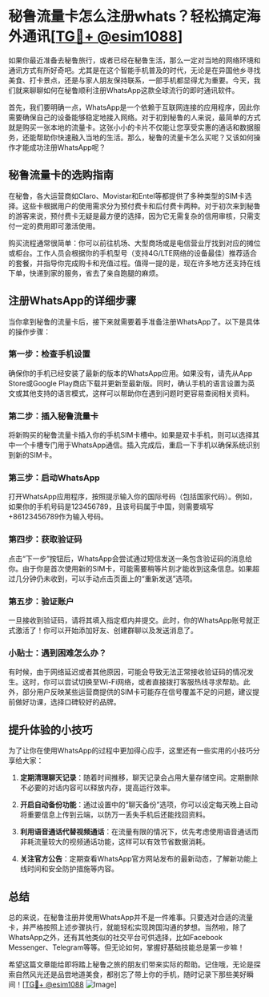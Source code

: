 # 秘鲁流量卡怎么注册whats？轻松搞定海外通讯[[TG💪+ @esim1088](https://t.me/s/esim1088)]

如果你最近准备去秘鲁旅行，或者已经在秘鲁生活，那么一定对当地的网络环境和通讯方式有所好奇吧。尤其是在这个智能手机普及的时代，无论是在异国他乡寻找美食、打卡景点，还是与家人朋友保持联系，一部手机都显得尤为重要。今天，我们就来聊聊如何在秘鲁顺利注册WhatsApp这款全球流行的即时通讯软件。

首先，我们要明确一点，WhatsApp是一个依赖于互联网连接的应用程序，因此你需要确保自己的设备能够稳定地接入网络。对于初到秘鲁的人来说，最简单的方式就是购买一张本地的流量卡。这张小小的卡片不仅能让您享受实惠的通话和数据服务，还能帮助你快速融入当地的生活。那么，秘鲁的流量卡怎么买呢？又该如何操作才能成功注册WhatsApp呢？

## 秘鲁流量卡的选购指南

在秘鲁，各大运营商如Claro、Movistar和Entel等都提供了多种类型的SIM卡选择。这些卡根据用户的使用需求分为预付费卡和后付费卡两种。对于初次来到秘鲁的游客来说，预付费卡无疑是最方便的选择，因为它无需复杂的信用审核，只需支付一定的费用即可激活使用。

购买流程通常很简单：你可以前往机场、大型商场或是电信营业厅找到对应的摊位或柜台。工作人员会根据你的手机型号（支持4G/LTE网络的设备最佳）推荐适合的套餐，并指导你完成购卡和充值过程。值得一提的是，现在许多地方还支持在线下单，快递到家的服务，省去了亲自跑腿的麻烦。

## 注册WhatsApp的详细步骤

当你拿到秘鲁的流量卡后，接下来就需要着手准备注册WhatsApp了。以下是具体的操作步骤：

### 第一步：检查手机设置
确保你的手机已经安装了最新的版本的WhatsApp应用。如果没有，请先从App Store或Google Play商店下载并更新至最新版。同时，确认手机的语言设置为英文或其他支持的语言模式，这样可以帮助你在遇到问题时更容易查阅相关资料。

### 第二步：插入秘鲁流量卡
将新购买的秘鲁流量卡插入你的手机SIM卡槽中。如果是双卡手机，则可以选择其中一个卡槽专门用于WhatsApp通信。插入完成后，重启一下手机以确保系统识别到新的SIM卡。

### 第三步：启动WhatsApp
打开WhatsApp应用程序，按照提示输入你的国际号码（包括国家代码）。例如，如果你的手机号码是123456789，且该号码属于中国，则需要填写+86123456789作为输入号码。

### 第四步：获取验证码
点击“下一步”按钮后，WhatsApp会尝试通过短信发送一条包含验证码的消息给你。由于你是首次使用新的SIM卡，可能需要稍等片刻才能收到这条信息。如果超过几分钟仍未收到，可以手动点击页面上的“重新发送”选项。

### 第五步：验证账户
一旦接收到验证码，请将其填入指定框内并提交。此时，你的WhatsApp账号就正式激活了！你可以开始添加好友、创建群聊以及发送消息了。

### 小贴士：遇到困难怎么办？
有时候，由于网络延迟或者其他原因，可能会导致无法正常接收验证码的情况发生。这时，你可以尝试切换至Wi-Fi网络，或者直接拨打客服热线寻求帮助。此外，部分用户反映某些运营商提供的SIM卡可能存在信号覆盖不足的问题，建议提前做好功课，选择口碑较好的品牌。

## 提升体验的小技巧

为了让你在使用WhatsApp的过程中更加得心应手，这里还有一些实用的小技巧分享给大家：

1. **定期清理聊天记录**：随着时间推移，聊天记录会占用大量存储空间。定期删除不必要的对话内容可以释放内存，提高运行效率。
   
2. **开启自动备份功能**：通过设置中的“聊天备份”选项，你可以设定每天晚上自动将重要信息上传到云端，以防万一丢失手机后还能找回资料。

3. **利用语音通话代替视频通话**：在流量有限的情况下，优先考虑使用语音通话而非耗流量较大的视频通话功能，这样可以有效节省数据消耗。

4. **关注官方公告**：定期查看WhatsApp官方网站发布的最新动态，了解新功能上线时间和安全防护措施等内容。

## 总结

总的来说，在秘鲁注册并使用WhatsApp并不是一件难事。只要选对合适的流量卡，并严格按照上述步骤执行，就能轻松实现跨国沟通的梦想。当然啦，除了WhatsApp之外，还有其他类似的社交平台可供选择，比如Facebook Messenger、Telegram等等。但无论如何，掌握好基础技能总是第一步嘛！

希望这篇文章能给即将踏上秘鲁之旅的朋友们带来实际的帮助。记住哦，无论是探索自然风光还是品尝地道美食，都别忘了带上你的手机，随时记录下那些美好瞬间！[[TG💪+ @esim1088](https://t.me/s/esim1088) ![Image](https://i.postimg.cc/4NQfJmqS/Snipaste-2025-05-13-00-14-12.png)]